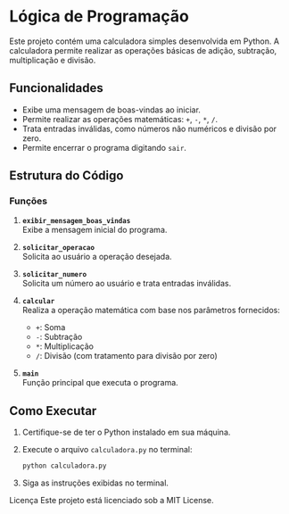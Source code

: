 # Lógica de Programação

Este projeto contém uma calculadora simples desenvolvida em Python. A calculadora permite realizar as operações básicas de adição, subtração, multiplicação e divisão.

## Funcionalidades

- Exibe uma mensagem de boas-vindas ao iniciar.
- Permite realizar as operações matemáticas: `+`, `-`, `*`, `/`.
- Trata entradas inválidas, como números não numéricos e divisão por zero.
- Permite encerrar o programa digitando `sair`.

## Estrutura do Código

### Funções

1. **`exibir_mensagem_boas_vindas`**  
   Exibe a mensagem inicial do programa.

2. **`solicitar_operacao`**  
   Solicita ao usuário a operação desejada.

3. **`solicitar_numero`**  
   Solicita um número ao usuário e trata entradas inválidas.

4. **`calcular`**  
   Realiza a operação matemática com base nos parâmetros fornecidos:
   - `+`: Soma
   - `-`: Subtração
   - `*`: Multiplicação
   - `/`: Divisão (com tratamento para divisão por zero)

5. **`main`**  
   Função principal que executa o programa.

## Como Executar

1. Certifique-se de ter o Python instalado em sua máquina.
2. Execute o arquivo `calculadora.py` no terminal:

   ```bash
   python calculadora.py
3. Siga as instruções exibidas no terminal.

Licença
Este projeto está licenciado sob a MIT License.
